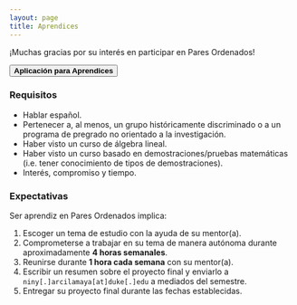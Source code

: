 ```yaml
---
layout: page
title: Aprendices
---
```


¡Muchas gracias por su interés en participar en Pares Ordenados!

<button class="button button1" onclick="open('{{ '/mentores' | prepend: site.baseurl }}')"><b>Aplicación para Aprendices</b></button>

### Requisitos
- Hablar español.
- Pertenecer a, al menos, un grupo históricamente discriminado o a un programa de pregrado no orientado a la investigación.
- Haber visto un curso de álgebra lineal.
- Haber visto un curso basado en demostraciones/pruebas matemáticas (i.e. tener conocimiento de tipos de demostraciones).
- Interés, compromiso y tiempo.

### Expectativas
Ser aprendiz en Pares Ordenados implica:
1. Escoger un tema de estudio con la ayuda de su mentor(a).
2. Comprometerse a trabajar en su tema de manera autónoma durante aproximadamente **4 horas semanales**.
3. Reunirse durante **1 hora cada semana** con su mentor(a).
4. Escribir un resumen sobre el proyecto final y enviarlo a ```niny[.]arcilamaya[at]duke[.]edu``` a mediados del semestre.
5. Entregar su proyecto final durante las fechas establecidas.   
<!--<div style="text-align: justify">
<ol>
    <li>Escoger un tema de estudio con la ayuda de su mentor(a).</li>
	<li>Comprometerse a trabajar en su tema de manera autónoma durante aproximadamente <b>4 horas semanales</b>.</li>
    <li>Reunirse durante <b>1 hora cada semana</b> con su mentor(a).</li>
    <li>Escribir un resumen sobre el proyecto final y enviarlo a <tt>niny[.]arcilamaya[at]duke[.]edu</tt> a mediados del semestre.</li>
    <li>Entregar su proyecto final durante las fechas establecidas.</li>    
</ol>
</div>-->




